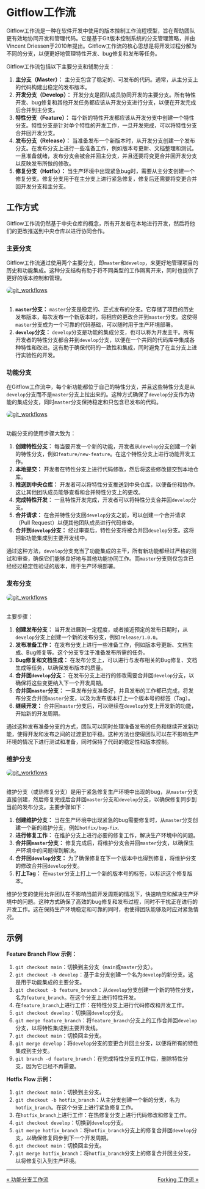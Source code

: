 # Gitflow工作流

Gitflow工作流是一种在软件开发中使用的版本控制工作流程模型，旨在帮助团队更有效地协同开发和管理代码。它是基于Git版本控制系统的分支管理策略，并由Vincent Driessen于2010年提出。Gitflow工作流的核心思想是将开发过程分解为不同的分支，以便更好地管理特性开发、bug修复和发布等任务。

Gitflow工作流包括以下主要分支和辅助分支：

1. **主分支（Master）：** 主分支包含了稳定的、可发布的代码。通常，从主分支上的代码构建出稳定的发布版本。
2. **开发分支（Develop）：** 开发分支是团队成员协同开发的主要分支。所有特性开发、bug修复和其他开发任务都应该从开发分支进行分支，以便在开发完成后合并到主分支。
3. **特性分支（Feature）：** 每个新的特性开发都应该从开发分支中创建一个特性分支。特性分支是针对单个特性的开发工作，一旦开发完成，可以将特性分支合并回开发分支。
4. **发布分支（Release）：** 当准备发布一个新版本时，从开发分支创建一个发布分支。在发布分支上进行一些准备工作，例如版本号更新、文档整理和测试。一旦准备就绪，发布分支会被合并回主分支，并且还要将变更合并回开发分支以反映发布所做的修改。
5. **修复分支（Hotfix）：** 当生产环境中出现紧急bug时，需要从主分支创建一个修复分支。修复分支用于在主分支上进行紧急修复，修复后还需要将变更合并回开发分支和主分支。

## 工作方式

Gitflow工作流仍然基于中央仓库的概念，所有开发者在本地进行开发，然后将他们的更改推送到中央仓库以进行协同合作。

### 主要分支

Gitflow工作流通过使用两个主要分支，即`master`和`develop`，来更好地管理项目的历史和功能集成。这种分支结构有助于将不同类型的工作隔离开来，同时也提供了更好的版本控制和管理。


<a href="https://github.com/zheng-yi-yi/myNotes/Tools_and_Environment/Git/git_workflows">
<img src="images/gitflow-01.png" alt="git_workflows" style="display: block; margin: 0 auto; max-width: 100%; height: auto; border-radius: 10px;">
</a>

<br />


1. **`master`分支：** `master`分支是稳定的、正式发布的分支。它存储了项目的历史发布版本，每次发布一个新版本时，将相应的更改合并到`master`分支。这使得`master`分支成为一个可靠的代码基础，可以随时用于生产环境部署。
2. **`develop`分支：** `develop`分支是功能的集成分支，也可以称为开发主干。所有开发者的特性分支都合并到`develop`分支，以便在一个共同的代码库中集成各种特性和改进。这有助于确保代码的一致性和集成，同时避免了在主分支上进行实验性的开发。


### 功能分支

在Gitflow工作流中，每个新功能都位于自己的特性分支，并且这些特性分支是从`develop`分支而不是`master`分支上拉出来的。这种方式确保了`develop`分支作为功能的集成分支，同时`master`分支保持稳定和只包含已发布的代码。




<a href="https://github.com/zheng-yi-yi/myNotes/Tools_and_Environment/Git/git_workflows">
<img src="images/gitflow-02.png" alt="git_workflows" style="display: block; margin: 0 auto; max-width: 100%; height: auto; border-radius: 10px;">
</a>

<br />


功能分支的使用步骤大致为：

1. **创建特性分支：** 每当要开发一个新的功能，开发者从`develop`分支创建一个新的特性分支，例如`feature/new-feature`。在这个特性分支上进行功能开发工作。
2. **本地提交：** 开发者在特性分支上进行代码修改，然后将这些修改提交到本地仓库。
3. **推送到中央仓库：** 开发者可以将特性分支推送到中央仓库，以便备份和协作。这让其他团队成员能够查看和合并特性分支上的更改。
4. **完成特性开发：** 一旦特性开发完成，开发者可以将特性分支合并回`develop`分支。
5. **合并请求：** 在合并特性分支回`develop`分支之前，可以创建一个合并请求（Pull Request）以便其他团队成员进行代码审查。
6. **合并到`develop`分支：** 经过审查后，特性分支将被合并回`develop`分支。这将把新功能集成到主要开发线中。

通过这种方法，`develop`分支充当了功能集成的主干，所有新功能都经过严格的测试和审查，确保它们能够良好地与其他功能协同工作。而`master`分支则仅包含已经经过稳定性验证的版本，用于生产环境部署。

### 发布分支




<a href="https://github.com/zheng-yi-yi/myNotes/Tools_and_Environment/Git/git_workflows">
<img src="images/gitflow-03.png" alt="git_workflows" style="display: block; margin: 0 auto; max-width: 100%; height: auto; border-radius: 10px;">
</a>

<br />


主要步骤：

1. **创建发布分支：** 当开发进展到一定程度，或者接近预定的发布日期时，从`develop`分支上创建一个新的发布分支，例如`release/1.0.0`。
2. **发布准备工作：** 在发布分支上进行一些准备工作，例如版本号更新、文档生成、Bug修复等。这个分支专注于准备发布所需的任务。
3. **Bug修复和文档生成：** 在发布分支上，可以进行与发布相关的Bug修复、文档生成等任务，以确保发布版本的质量。
4. **合并回`develop`分支：** 在发布分支上进行的修改需要合并回`develop`分支，以确保将这些变更纳入下一个开发周期。
5. **合并回`master`分支：** 一旦发布分支准备好，并且发布的工作都已完成，将发布分支合并回`master`分支，以及为发布版本打上一个版本号的标签（Tag）。
6. **继续开发：** 合并回`master`分支后，可以继续在`develop`分支上开发新的功能，开始新的开发周期。

通过这种发布准备分支的方式，团队可以同时处理准备发布的任务和继续开发新功能，使得开发和发布之间的过渡更加平稳。这种方法也使得团队可以在不影响生产环境的情况下进行测试和准备，同时保持了代码的稳定性和版本控制。


### 维护分支




<a href="https://github.com/zheng-yi-yi/myNotes/Tools_and_Environment/Git/git_workflows">
<img src="images/gitflow-04.png" alt="git_workflows" style="display: block; margin: 0 auto; max-width: 100%; height: auto; border-radius: 10px;">
</a>

<br />


维护分支（或热修复分支）是用于紧急修复生产环境中出现的bug，从`master`分支直接创建，然后修复完成后合并回`master`分支和`develop`分支，以确保修复同步到当前的发布分支。主要步骤如下：

1. **创建维护分支：** 当在生产环境中出现紧急的bug需要修复时，从`master`分支创建一个新的维护分支，例如`hotfix/bug-fix`.
2. **进行修复工作：** 在维护分支上进行必要的修复工作，解决生产环境中的问题。
3. **合并回`master`分支：** 修复完成后，将维护分支合并回`master`分支，以确保生产环境中的问题得到解决。
4. **合并回`develop`分支：** 为了确保修复在下一个版本中也得到修复，将维护分支的修改合并回`develop`分支。
5. **打上Tag：** 在`master`分支上打上一个新的版本号的标签，以标识这个修复版本。

维护分支的使用允许团队在不影响当前开发周期的情况下，快速响应和解决生产环境中的问题。这种方式确保了高效的bug修复和发布过程，同时不干扰正在进行的开发工作。这在保持生产环境稳定和可靠的同时，也使得团队能够及时应对紧急情况。

## 示例

**Feature Branch Flow 示例：**

1. `git checkout main`：切换到主分支（`main`或`master`分支）。
2. `git checkout -b develop`：基于主分支创建一个名为`develop`的新分支。这是用于功能集成的主要分支。
3. `git checkout -b feature_branch`：从`develop`分支创建一个新的特性分支，名为`feature_branch`。在这个分支上进行特性开发。
4. 在`feature_branch`上进行工作：在特性分支上进行代码修改和开发工作。
5. `git checkout develop`：切换回`develop`分支。
6. `git merge feature_branch`：将`feature_branch`分支上的工作合并回`develop`分支，以将特性集成到主要开发线。
7. `git checkout main`：切换回主分支。
8. `git merge develop`：将`develop`分支的变更合并回主分支，以便将所有的特性集成到主分支。
9. `git branch -d feature_branch`：在完成特性分支的工作后，删除特性分支，因为它已经不再需要。

**Hotfix Flow 示例：**

1. `git checkout main`：切换到主分支。
2. `git checkout -b hotfix_branch`：从主分支创建一个新的分支，名为`hotfix_branch`。在这个分支上进行紧急修复工作。
3. 在`hotfix_branch`上进行工作：在热修复分支上进行代码修改和修复工作。
4. `git checkout develop`：切换到`develop`分支。
5. `git merge hotfix_branch`：将`hotfix_branch`分支上的修复合并回`develop`分支，以确保修复同步到下一个开发周期。
6. `git checkout main`：切换回主分支。
7. `git merge hotfix_branch`：将`hotfix_branch`分支上的修复合并回主分支，以将修复引入到生产环境。


---

<div style="display: flex; justify-content: space-between;">
    <a href="https://github.com/zheng-yi-yi/myNotes/blob/main/06_%E7%89%88%E6%9C%AC%E6%8E%A7%E5%88%B6%E4%B8%8E%E5%8D%8F%E4%BD%9C/Git/git_workflows/workflow_feature_branch.md">« 功能分支工作流</a>
    <a href="https://github.com/zheng-yi-yi/myNotes/blob/main/06_%E7%89%88%E6%9C%AC%E6%8E%A7%E5%88%B6%E4%B8%8E%E5%8D%8F%E4%BD%9C/Git/git_workflows/workflow_forking.md">Forking 工作流 »</a>
</div>
